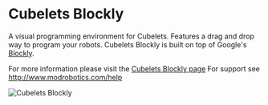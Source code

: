 # Cubelets Blockly
A visual programming environment for Cubelets. Features a drag and drop way to
program your robots. Cubelets Blockly is built on top of Google's [Blockly](https://developers.google.com/blockly/).

For more information please visit the [Cubelets Blockly page](http://www.modrobotics.com/cubelets/apps/cubelets-blockly)
For support see http://www.modrobotics.com/help

![Cubelets Blockly](http://www.modrobotics.com/wp-content/uploads/2016/09/cubelets_blockly.png)

